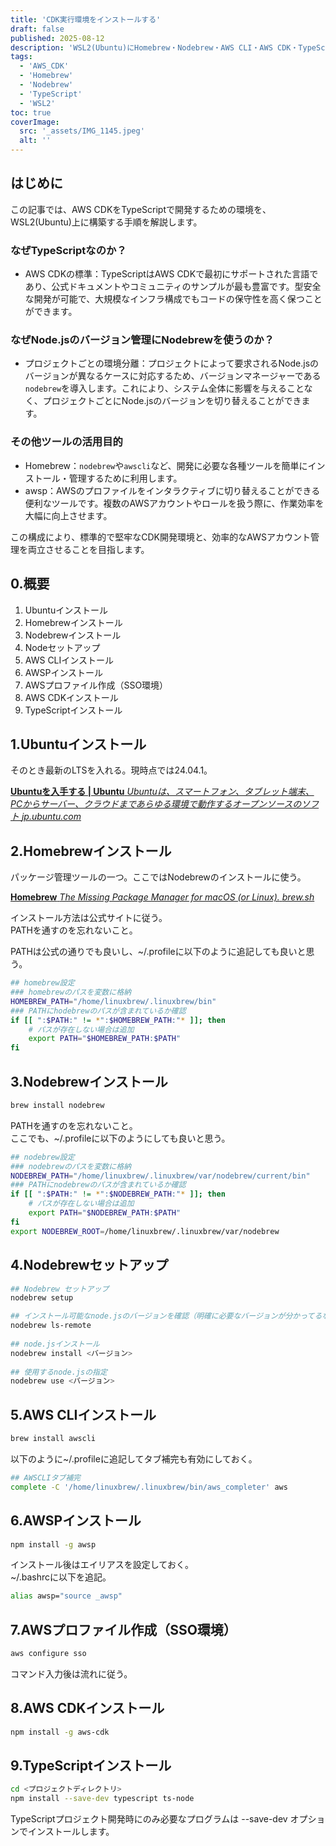 ```yaml
---
title: 'CDK実行環境をインストールする'
draft: false
published: 2025-08-12
description: 'WSL2(Ubuntu)にHomebrew・Nodebrew・AWS CLI・AWS CDK・TypeScriptをインストールして、TypeScriptでCDKを開発する環境を構築する手順について解説します。'
tags:
  - 'AWS_CDK'
  - 'Homebrew'
  - 'Nodebrew'
  - 'TypeScript'
  - 'WSL2'
toc: true
coverImage:
  src: '_assets/IMG_1145.jpeg'
  alt: ''
---
```

## はじめに

この記事では、AWS CDKをTypeScriptで開発するための環境を、WSL2(Ubuntu)上に構築する手順を解説します。

### なぜTypeScriptなのか？

- AWS CDKの標準：TypeScriptはAWS CDKで最初にサポートされた言語であり、公式ドキュメントやコミュニティのサンプルが最も豊富です。型安全な開発が可能で、大規模なインフラ構成でもコードの保守性を高く保つことができます。

### なぜNode.jsのバージョン管理にNodebrewを使うのか？

- プロジェクトごとの環境分離：プロジェクトによって要求されるNode.jsのバージョンが異なるケースに対応するため、バージョンマネージャーである`nodebrew`を導入します。これにより、システム全体に影響を与えることなく、プロジェクトごとにNode.jsのバージョンを切り替えることができます。

### その他ツールの活用目的

*   Homebrew：`nodebrew`や`awscli`など、開発に必要な各種ツールを簡単にインストール・管理するために利用します。
*   awsp：AWSのプロファイルをインタラクティブに切り替えることができる便利なツールです。複数のAWSアカウントやロールを扱う際に、作業効率を大幅に向上させます。

この構成により、標準的で堅牢なCDK開発環境と、効率的なAWSアカウント管理を両立させることを目指します。

## 0.概要

1. Ubuntuインストール
2. Homebrewインストール
3. Nodebrewインストール
4. Nodeセットアップ
5. AWS CLIインストール
6. AWSPインストール
7. AWSプロファイル作成（SSO環境）
8. AWS CDKインストール
9. TypeScriptインストール

## 1.Ubuntuインストール

そのとき最新のLTSを入れる。現時点では24.04.1。

[**Ubuntuを入手する | Ubuntu** _Ubuntuは、スマートフォン、タブレット端末、PCからサーバー、クラウドまであらゆる環境で動作するオープンソースのソフト_ _jp.ubuntu.com_](https://jp.ubuntu.com/download)[](https://jp.ubuntu.com/download)

## 2.Homebrewインストール

パッケージ管理ツールの一つ。ここではNodebrewのインストールに使う。

[**Homebrew** _The Missing Package Manager for macOS (or Linux)._ _brew.sh_](https://brew.sh/ja/)[](https://brew.sh/ja/)

インストール方法は公式サイトに従う。  
PATHを通すのを忘れないこと。

PATHは公式の通りでも良いし、~/.profileに以下のように追記しても良いと思う。

```bash
## homebrew設定
### homebrewのパスを変数に格納
HOMEBREW_PATH="/home/linuxbrew/.linuxbrew/bin"
### PATHにhodebrewのパスが含まれているか確認
if [[ ":$PATH:" != *":$HOMEBREW_PATH:"* ]]; then
    # パスが存在しない場合は追加
    export PATH="$HOMEBREW_PATH:$PATH"
fi
```

## 3.Nodebrewインストール

```bash
brew install nodebrew
```

PATHを通すのを忘れないこと。  
ここでも、~/.profileに以下のようにしても良いと思う。

```bash
## nodebrew設定
### nodebrewのパスを変数に格納
NODEBREW_PATH="/home/linuxbrew/.linuxbrew/var/nodebrew/current/bin"
### PATHにnodebrewのパスが含まれているか確認
if [[ ":$PATH:" != *":$NODEBREW_PATH:"* ]]; then
    # パスが存在しない場合は追加
    export PATH="$NODEBREW_PATH:$PATH"
fi
export NODEBREW_ROOT=/home/linuxbrew/.linuxbrew/var/nodebrew
```

## 4.Nodebrewセットアップ

```bash
## Nodebrew セットアップ
nodebrew setup

## インストール可能なnode.jsのバージョンを確認（明確に必要なバージョンが分かってるなら飛ばしてもいい）
nodebrew ls-remote
 
## node.jsインストール
nodebrew install <バージョン>
 
## 使用するnode.jsの指定
nodebrew use <バージョン>
```

## 5.AWS CLIインストール

```bash
brew install awscli
```

以下のように~/.profileに追記してタブ補完も有効にしておく。

```bash
## AWSCLIタブ補完
complete -C '/home/linuxbrew/.linuxbrew/bin/aws_completer' aws
```

## 6.AWSPインストール

```bash
npm install -g awsp
```

インストール後はエイリアスを設定しておく。  
~/.bashrcに以下を追記。

```bash
alias awsp="source _awsp"
```

## 7.AWSプロファイル作成（SSO環境）

```bash
aws configure sso
```

コマンド入力後は流れに従う。  

## 8.AWS CDKインストール

```bash
npm install -g aws-cdk
```

## 9.TypeScriptインストール

```bash
cd <プロジェクトディレクトリ>
npm install --save-dev typescript ts-node
```

TypeScriptプロジェクト開発時にのみ必要なプログラムは --save-dev オプションでインストールします。